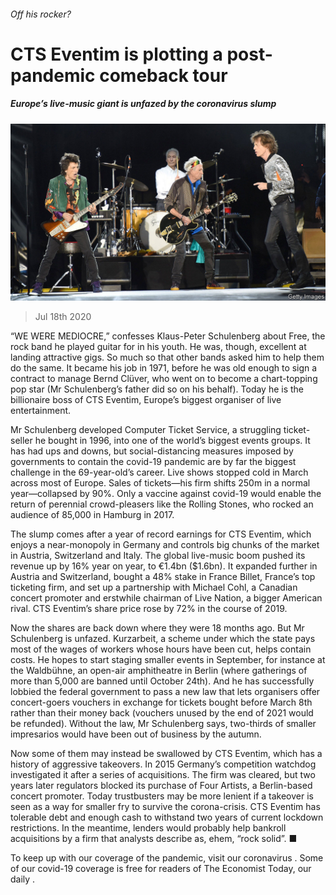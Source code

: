 ###### Off his rocker?

# CTS Eventim is plotting a post-pandemic comeback tour 

##### Europe’s live-music giant is unfazed by the coronavirus slump 

![image](images/20200718_WBP501.jpg) 

> Jul 18th 2020 

“WE WERE MEDIOCRE,” confesses Klaus-Peter Schulenberg about Free, the rock band he played guitar for in his youth. He was, though, excellent at landing attractive gigs. So much so that other bands asked him to help them do the same. It became his job in 1971, before he was old enough to sign a contract to manage Bernd Clüver, who went on to become a chart-topping pop star (Mr Schulenberg’s father did so on his behalf). Today he is the billionaire boss of CTS Eventim, Europe’s biggest organiser of live entertainment.

Mr Schulenberg developed Computer Ticket Service, a struggling ticket-seller he bought in 1996, into one of the world’s biggest events groups. It has had ups and downs, but social-distancing measures imposed by governments to contain the covid-19 pandemic are by far the biggest challenge in the 69-year-old’s career. Live shows stopped cold in March across most of Europe. Sales of tickets—his firm shifts 250m in a normal year—collapsed by 90%. Only a vaccine against covid-19 would enable the return of perennial crowd-pleasers like the Rolling Stones, who rocked an audience of 85,000 in Hamburg in 2017.


The slump comes after a year of record earnings for CTS Eventim, which enjoys a near-monopoly in Germany and controls big chunks of the market in Austria, Switzerland and Italy. The global live-music boom pushed its revenue up by 16% year on year, to €1.4bn ($1.6bn). It expanded further in Austria and Switzerland, bought a 48% stake in France Billet, France’s top ticketing firm, and set up a partnership with Michael Cohl, a Canadian concert promoter and erstwhile chairman of Live Nation, a bigger American rival. CTS Eventim’s share price rose by 72% in the course of 2019.

Now the shares are back down where they were 18 months ago. But Mr Schulenberg is unfazed. Kurzarbeit, a scheme under which the state pays most of the wages of workers whose hours have been cut, helps contain costs. He hopes to start staging smaller events in September, for instance at the Waldbühne, an open-air amphitheatre in Berlin (where gatherings of more than 5,000 are banned until October 24th). And he has successfully lobbied the federal government to pass a new law that lets organisers offer concert-goers vouchers in exchange for tickets bought before March 8th rather than their money back (vouchers unused by the end of 2021 would be refunded). Without the law, Mr Schulenberg says, two-thirds of smaller impresarios would have been out of business by the autumn.

Now some of them may instead be swallowed by CTS Eventim, which has a history of aggressive takeovers. In 2015 Germany’s competition watchdog investigated it after a series of acquisitions. The firm was cleared, but two years later regulators blocked its purchase of Four Artists, a Berlin-based concert promoter. Today trustbusters may be more lenient if a takeover is seen as a way for smaller fry to survive the corona-crisis. CTS Eventim has tolerable debt and enough cash to withstand two years of current lockdown restrictions. In the meantime, lenders would probably help bankroll acquisitions by a firm that analysts describe as, ehem, “rock solid”. ■

To keep up with our coverage of the pandemic, visit our coronavirus . Some of our covid-19 coverage is free for readers of The Economist Today, our daily .

